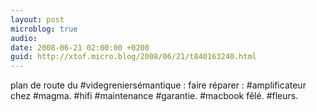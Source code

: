 ```yaml
---
layout: post
microblog: true
audio: 
date: 2008-06-21 02:00:00 +0200
guid: http://xtof.micro.blog/2008/06/21/t840163240.html
---
```

plan de route du #videgreniersémantique : faire réparer : #amplificateur chez #magma. #hifi #maintenance #garantie. #macbook fêlé. #fleurs.
